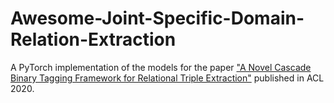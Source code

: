 # Awesome-Joint-Specific-Domain-Relation-Extraction

A PyTorch implementation of the models for the paper ["A Novel Cascade Binary Tagging Framework for Relational Triple Extraction"](https://arxiv.org/pdf/1909.03227v1.pdf) published in ACL 2020.  
